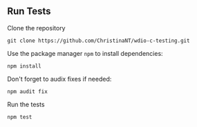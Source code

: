 ## Run Tests

Clone the repository
```
git clone https://github.com/ChristinaNT/wdio-c-testing.git
```

Use the package manager `npm` to install dependencies:
```
npm install
```

Don't forget to audix fixes if needed:
```
npm audit fix
```

Run the tests
```
npm test
```

